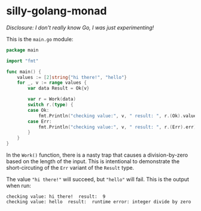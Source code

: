 # silly-golang-monad

*Disclosure: I don't really know Go, I was just experimenting!*

This is the `main.go` module:

```go
package main

import "fmt"

func main() {
	values := [2]string{"hi there!", "hello"}
	for _, v := range values {
		var data Result = Ok{v}

		var r = Work(data)
		switch r.(type) {
		case Ok:
			fmt.Println("checking value:", v, " result: ", r.(Ok).value)
		case Err:
			fmt.Println("checking value:", v, " result: ", r.(Err).err)
		}
	}
}

```

In the `Work()` function, there is a nasty trap that 
causes a division-by-zero based on the length of the input. This is
intentional to demonstrate the short-circuting of the `Err` variant
of the `Result` type.

The value `"hi there!"` will succeed, but `"hello"` will fail.
This is the output when run:

```
checking value: hi there!  result:  9
checking value: hello  result:  runtime error: integer divide by zero
```
